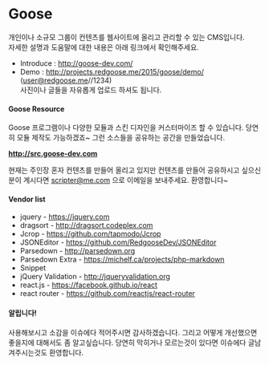 Goose
=====

개인이나 소규모 그룹이 컨텐츠를 웹사이트에 올리고 관리할 수 있는 CMS입니다.  
자세한 설명과 도움말에 대한 내용은 아래 링크에서 확인해주세요.

* Introduce : http://goose-dev.com/
* Demo : http://projects.redgoose.me/2015/goose/demo/ (user@redgoose.me//1234)  
사진이나 글들을 자유롭게 업로드 하셔도 됩니다.


#### Goose Resource
Goose 프로그램이나 다양한 모듈과 스킨 디자인을 커스터마이즈 할 수 있습니다. 당연히 모듈 제작도 가능하겠죠~ 그런 소스들을 공유하는 공간을 만들었습니다.

__http://src.goose-dev.com__

현재는 주인장 혼자 컨텐츠를 만들어 올리고 있지만 컨텐츠를 만들어 공유하시고 싶으신분이 계시다면 scripter@me.com 으로 이메일을 보내주세요. 환영합니다~


#### Vendor list

* jquery - https://jquery.com
* dragsort - http://dragsort.codeplex.com
* Jcrop - https://github.com/tapmodo/Jcrop
* JSONEditor - https://github.com/RedgooseDev/JSONEditor
* Parsedown - http://parsedown.org
* Parsedown Extra - https://michelf.ca/projects/php-markdown
* Snippet
* jQuery Validation - http://jqueryvalidation.org
* react.js - https://facebook.github.io/react
* react router - https://github.com/reactjs/react-router


#### 알립니다!
사용해보시고 소감을 이슈에다 적어주시면 감사하겠습니다. 그리고 어떻게 개선했으면 좋을지에 대해서도 좀 알고싶습니다.
당연히 막히거나 모르는것이 있다면 이슈에다 글남겨주시는것도 환영합니다.
